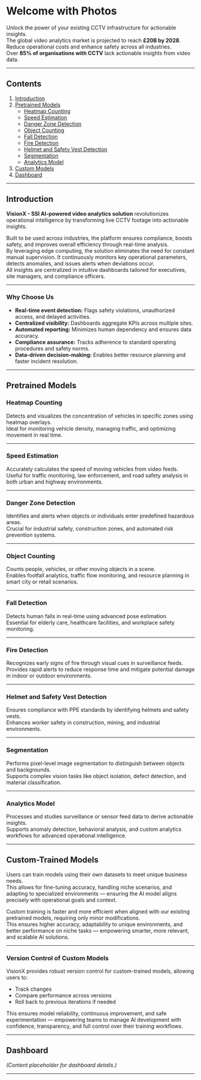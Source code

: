 # Welcome with Photos

Unlock the power of your existing CCTV infrastructure for actionable insights.  
The global video analytics market is projected to reach **£20B by 2028**.  
Reduce operational costs and enhance safety across all industries.  
Over **85% of organisations with CCTV** lack actionable insights from video data.

---

## Contents

1. [Introduction](#introduction)  
2. [Pretrained Models](#pretrained-models)  
   - [Heatmap Counting](#heatmap-counting)  
   - [Speed Estimation](#speed-estimation)  
   - [Danger Zone Detection](#danger-zone-detection)  
   - [Object Counting](#object-counting)  
   - [Fall Detection](#fall-detection)  
   - [Fire Detection](#fire-detection)  
   - [Helmet and Safety Vest Detection](#helmet-and-safety-vest-detection)  
   - [Segmentation](#segmentation)  
   - [Analytics Model](#analytics-model)  
3. [Custom Models](#custom-trained-models)  
4. [Dashboard](#dashboard)

---

## Introduction

**VisionX - SSI AI-powered video analytics solution** revolutionizes operational intelligence by transforming live CCTV footage into actionable insights.

Built to be used across industries, the platform ensures compliance, boosts safety, and improves overall efficiency through real-time analysis.  
By leveraging edge computing, the solution eliminates the need for constant manual supervision. It continuously monitors key operational parameters, detects anomalies, and issues alerts when deviations occur.  
All insights are centralized in intuitive dashboards tailored for executives, site managers, and compliance officers.

---

### Why Choose Us

- **Real-time event detection:** Flags safety violations, unauthorized access, and delayed activities.  
- **Centralized visibility:** Dashboards aggregate KPIs across multiple sites.  
- **Automated reporting:** Minimizes human dependency and ensures data accuracy.  
- **Compliance assurance:** Tracks adherence to standard operating procedures and safety norms.  
- **Data-driven decision-making:** Enables better resource planning and faster incident resolution.  

---

## Pretrained Models

### Heatmap Counting

Detects and visualizes the concentration of vehicles in specific zones using heatmap overlays.  
Ideal for monitoring vehicle density, managing traffic, and optimizing movement in real time.

---

### Speed Estimation

Accurately calculates the speed of moving vehicles from video feeds.  
Useful for traffic monitoring, law enforcement, and road safety analysis in both urban and highway environments.

---

### Danger Zone Detection

Identifies and alerts when objects or individuals enter predefined hazardous areas.  
Crucial for industrial safety, construction zones, and automated risk prevention systems.

---

### Object Counting

Counts people, vehicles, or other moving objects in a scene.  
Enables footfall analytics, traffic flow monitoring, and resource planning in smart city or retail scenarios.

---

### Fall Detection

Detects human falls in real-time using advanced pose estimation.  
Essential for elderly care, healthcare facilities, and workplace safety monitoring.

---

### Fire Detection

Recognizes early signs of fire through visual cues in surveillance feeds.  
Provides rapid alerts to reduce response time and mitigate potential damage in indoor or outdoor environments.

---

### Helmet and Safety Vest Detection

Ensures compliance with PPE standards by identifying helmets and safety vests.  
Enhances worker safety in construction, mining, and industrial environments.

---

### Segmentation

Performs pixel-level image segmentation to distinguish between objects and backgrounds.  
Supports complex vision tasks like object isolation, defect detection, and material classification.

---

### Analytics Model

Processes and studies surveillance or sensor feed data to derive actionable insights.  
Supports anomaly detection, behavioral analysis, and custom analytics workflows for advanced operational intelligence.

---

## Custom-Trained Models

Users can train models using their own datasets to meet unique business needs.  
This allows for fine-tuning accuracy, handling niche scenarios, and adapting to specialized environments — ensuring the AI model aligns precisely with operational goals and context.

Custom training is faster and more efficient when aligned with our existing pretrained models, requiring only minor modifications.  
This ensures higher accuracy, adaptability to unique environments, and better performance on niche tasks — empowering smarter, more relevant, and scalable AI solutions.

---

### Version Control of Custom Models

VisionX provides robust version control for custom-trained models, allowing users to:

- Track changes  
- Compare performance across versions  
- Roll back to previous iterations if needed  

This ensures model reliability, continuous improvement, and safe experimentation — empowering teams to manage AI development with confidence, transparency, and full control over their training workflows.

---

## Dashboard

*(Content placeholder for dashboard details.)*

---

